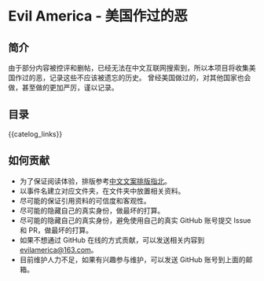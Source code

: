 # Evil America - 美国作过的恶 

## 简介
由于部分内容被控评和删帖，已经无法在中文互联网搜索到，所以本项目将收集美国作过的恶，记录这些不应该被遗忘的历史。
曾经美国做过的，对其他国家也会做，甚至做的更加严厉，谨以记录。

## 目录
{{catelog_links}}

## 如何贡献
- 为了保证阅读体验，排版参考[中文文案排版指北](https://github.com/sparanoid/chinese-copywriting-guidelines)。
- 以事件名建立对应文件夹，在文件夹中放置相关资料。
- 尽可能的保证引用资料的可信度和客观性。
- 尽可能的隐藏自己的真实身份，做最坏的打算。
- 尽可能的隐藏自己的真实身份，避免使用自己的真实 GitHub 账号提交 Issue 和 PR，做最坏的打算。
- 如果不想通过 GitHub 在线的方式贡献，可以发送相关内容到 evilamerica@163.com。
- 目前维护人力不足，如果有兴趣参与维护，可以发送 GitHub 账号到上面的邮箱。
